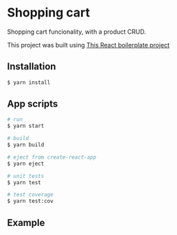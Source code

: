 # Shopping cart

Shopping cart funcionality, with a product CRUD.

This project was built using [This React boilerplate project](https://github.com/theomoura/react-starter-kit)

## Installation

```bash
$ yarn install
```

## App scripts

```bash
# run
$ yarn start

# build
$ yarn build

# eject from create-react-app
$ yarn eject

# unit tests
$ yarn test

# test coverage
$ yarn test:cov
```
## Example

<!--- You can check a live example running [here](https://shopping-cart-tm.netlify.app/) --->
